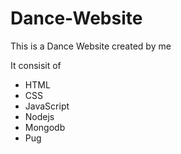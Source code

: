# Dance-Website
This is a Dance Website created by me

It consisit of 

* HTML
* CSS
* JavaScript
* Nodejs
* Mongodb
* Pug
